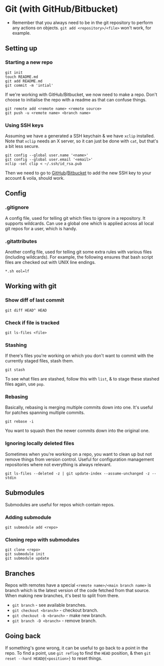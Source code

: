 # Git (with GitHub/Bitbucket)

* Remember that you always need to be in the git repository to perform any actions on objects. `git add <repository>/<file>` won't work, for example. 

## Setting up

### Starting a new repo

    git init
    touch README.md
    git add README.md
    git commit -m 'intial'

If we're working with GitHub/Bitbucket, we now need to make a repo. Don't choose to initialise the repo with a readme as that can confuse things.

    git remote add <remote name> <remote source>
    git push -u <remote name> <branch name>

### Using SSH keys

Assuming we have a generated a SSH keychain & we have `xclip` installed. Note that `xclip` needs an X server, so it can just be done with `cat`, but that's a bit less secure.

    git config --global user.name '<name>'
    git config --global user.email '<email>'
    xclip -sel clip < ~/.ssh/id_rsa.pub

Then we need to go to [GitHub](https://github.com/settings/ssh)/[Bitbucket](https://bitbucket.org/account/user/<userid>/ssh-keys/) to add the new SSH key to your account & voila, should work.


## Config

### .gitignore

A config file, used for telling git which files to ignore in a repository. It supports wildcards. Can use a global one which is applied across all local git repos for a user, which is handy.

### .gitattributes

Another config file, used for telling git some extra rules with various files (including wildcards). For example, the following ensures that bash script files are checked out with UNIX line endings.

    *.sh eol=lf

## Working with git

### Show diff of last commit

    git diff HEAD^ HEAD

### Check if file is tracked

    git ls-files <file>

### Stashing

If there's files you're working on which you don't want to commit with the currently staged files, stash them.

    git stash
    
To see what files are stashed, follow this with `list`, & to stage these stashed files again, use `pop`.

    
### Rebasing

Basically, rebasing is merging multiple commits down into one. It's useful for patches spanning multiple commits.

    git rebase -i 
    
You want to squash then the newer commits down into the original one.

### Ignoring locally deleted files

Sometimes when you're working on a repo, you want to clean up but not remove things from version control. Useful for configuration management repositories where not everything is always relevant.

    git ls-files --deleted -z | git update-index --assume-unchanged -z --stdin


## Submodules

Submodules are useful for repos which contain repos. 

### Adding submodule

    git submodule add <repo>

### Cloning repo with submodules

    git clone <repo>
    git submodule init
    git submodule update

## Branches

Repos with remotes have a special `<remote name>/<main branch name>` is branch which is the latest version of the code fetched from that source. When making new branches, it's best to split from there.

* `git branch` - see available branches.
* `git checkout <branch>` - checkout branch.
* `git checkout -b <branch>` - make new branch.
* `git branch -D <branch>` - remove branch.
    
## Going back

If something's gone wrong, it can be useful to go back to a point in the repo. To find a point, use  `git reflog` to find the `HEAD` position, & then `git reset --hard HEAD@{<position>}` to reset things.
